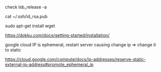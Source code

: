 check
lsb_release -a

cat ~/.ssh/id_rsa.pub

sudo apt-get install wget

https://dokku.com/docs/getting-started/installation/

google cloud IP is ephemeral, restart server causing change ip => change it to static

https://cloud.google.com/compute/docs/ip-addresses/reserve-static-external-ip-address#promote_ephemeral_ip
